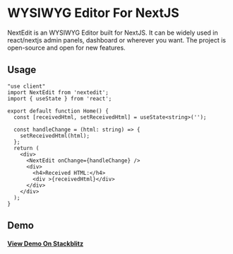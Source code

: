 # WYSIWYG Editor For NextJS

NextEdit is an WYSIWYG Editor built for NextJS. It can be widely used in react/nextjs admin panels, dashboard or wherever you want. The project is open-source and open for new features.

## Usage

```
"use client"
import NextEdit from 'nextedit';
import { useState } from 'react';

export default function Home() {
  const [receivedHtml, setReceivedHtml] = useState<string>('');

  const handleChange = (html: string) => {
    setReceivedHtml(html);
  };
  return (
    <div>
      <NextEdit onChange={handleChange} />
      <div>
        <h4>Received HTML:</h4>
        <div >{receivedHtml}</div>
      </div>
    </div>
  );
}
```
## Demo

#### [View Demo On Stackblitz](https://stackblitz.com/edit/nextedit?file=app%2Fpage.tsx)